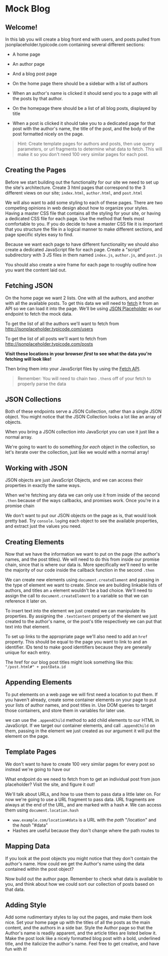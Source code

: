 # Mock Blog

## Welcome!

In this lab you will create a blog front end with users, and posts pulled from jsonplaceholder.typicode.com containing several different sections:

* A home page
* An author page
* And a blog post page

* On the home page there should be a sidebar with a list of authors
* When an author's name is clicked it should send you to a page with all the posts by that author.
* On the homepage there should be a list of all blog posts, displayed by title
* When a post is clicked it should take you to a dedicated page for that post with the author's name, the title of the post, and the body of the post formatted nicely on the page.

> Hint: Create template pages for authors and posts, then use query parameters, or url fragments to determine what data to fetch. This will make it so you don't need 100 very similar pages for each post.

## Creating the Pages

Before we start building out the functionality for our site we need to set up the site's architecture.  Create 3 html pages that correspond to the 3 different views on our site; `index.html`, `author.html`, and `post.html`

We will also want to add some styling to each of these pages. There are two competing opinions in web design about how to organize your styles. Having a master CSS file that contains all the styling for your site, or having a dedicated CSS file for each page. Use the method that feels most comfortable to you. If you do decide to have a master CSS file it is important that you structure the file in a logical manner to make different sections, and page specific styles easy to find.

Because we want each page to have different functionality we should also create a dedicated JavaScript file for each page.  Create a "script" subdirectory with 3 JS files in them named `index.js`, `author.js`, and `post.js`

You should also create a wire frame for each page to roughly outline how you want the content laid out.

## Fetching JSON

On the home page we want 2 lists. One with all the authors, and another with all the available posts. To get this data we will need to [fetch](/lessons/slides/fetching-and-AJAX) it from an API so we can load it into the page. We'll be using [JSON Placeholder](http://jsonplaceholder.typicode.com/) as our endpoint to fetch the mock data.

To get the list of all the authors we'll want to fetch from http://jsonplaceholder.typicode.com/users

To get the list of all posts we'll want to fetch from http://jsonplaceholder.typicode.com/posts

**Visit these locations in your browser *first* to see what the data you're fetching will look like!**

Then bring them into your JavaScript files by using the [Fetch API](https://developer.mozilla.org/en-US/docs/Web/API/Fetch_API/Using_Fetch).

> Remember: You will need to chain two `.then`s off of your fetch to properly parse the data

## JSON Collections

Both of these endpoints serve a JSON Collection, rather than a single JSON object.  You might notice that the JSON Collection looks a lot like an array of objects.

When you bring a JSON collection into JavaScript you can use it just like a normal array.

We're going to want to do something *for each* object in the collection, so let's iterate over the collection, just like we would with a normal array!

## Working with JSON

JSON objects are just JavaScript Objects, and we can access their properties in exactly the same ways.

When we're fetching any data we can only use it from inside of the second `.then` because of the ways callbacks, and promises work. Once you're in a promise chain

We don't want to put our JSON objects on the page as is, that would look pretty bad. Try `console.log`ing each object to see the available properties, and extract just the values you need.

## Creating Elements

Now that we have the information we want to put on the page (the author's names, and the post titles). We will need to do this from inside our promise chain, since that is where our data is. More specifically we'll need to write the majority of our code inside the callback function in the second `.then`

We can create new elements using `document.createElement` and passing in the type of element we want to create. Since we are building linkable lists of authors, and titles an `a` element wouldn't be a bad choice. We'll need to assign the call to `document.createElement` to a variable so that we can reference it later on.

To insert text into the element we just created we can manipulate its properties. By assigning the `.textContent` property of the element we just created to the author's name, or the post's title respectively we can put that text into that element.

To set up links to the appropriate page we'll also need to add an `href` property. This should be equal to the page you want to link to and an identifier. IDs tend to make good identifiers because they are generally unique for each entry.

The href for our blog post titles might look something like this: `"/post.html#" + postData.id`

## Appending Elements

To put elements on a web page we will first need a location to put them. If you haven't already, create some container elements on your page to put your lists of author names, and post titles in. Use DOM queries to target those containers, and store them in variables for later use.

we can use the `.appendChild` method to add child elements to our HTML in JavaScript. If we target our container elements, and call `.appendChild` on them, passing in the element we just created as our argument it will put the element on the page.

## Template Pages

We don't want to have to create 100 very similar pages for every post so instead we're going to have our 

What endpoint do we need to fetch from to get an individual post from json placeholder? Visit the site, and figure it out!

We'll talk about URLs, and how to use them to pass data a little later on. For now we're going to use a URL fragment to pass data. URL fragments are always at the end of the URL, and are marked with a hash `#`. We can access them using `document.location.hash`

* `www.example.com/location#data` is a URL with the *path* "/location" and the *hash* "#data"
* Hashes are useful because they don't change where the path routes to

## Mapping Data

If you look at the post objects you might notice that they don't contain the author's name. How could we get the Author's name using the data contained within the post object?

Now build out the author page. Remember to check what data is available to you, and think about how we could sort our collection of posts based on that data.

## Adding Style

Add some rudimentary styles to lay out the pages, and make them look nice. Set your home page up with the titles of all the posts as the main content, and the authors in a side bar. Style the Author page so that the Author's name is readily apparent, and the article titles are listed below it. Make the post look like a nicely formatted blog post with a bold, underlined title, and the italicize the author's name. Feel free to get creative, and have fun with it!
